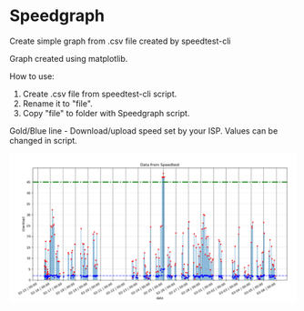 # Speedgraph
Create simple graph from .csv file created by speedtest-cli

Graph created using matplotlib.

How to use:
1. Create .csv file from speedtest-cli script. 
2. Rename it to "file".
3. Copy "file" to folder with Speedgraph script.

Gold/Blue line - Download/upload speed set by your ISP. Values can be changed in script.

![alt text](https://github.com/shadowplay7/Speedgraph/blob/master/PythonTest/example.PNG)
